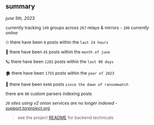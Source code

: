 
## summary
_june 5th, 2023_

currently tracking `149` groups across `267` relays & mirrors - _`106` currently online_

⏲ there have been `8` posts within the `last 24 hours`

🦈 there have been `45` posts within the `month of june`

🪐 there have been `1282` posts within the `last 90 days`

🏚 there have been `1755` posts within the `year of 2023`

🦕 there have been `6446` posts `since the dawn of ransomwatch`

there are `80` custom parsers indexing posts

_`20` sites using v2 onion services are no longer indexed - [support.torproject.org](https://support.torproject.org/onionservices/v2-deprecation/)_

> see the project [README](https://github.com/joshhighet/ransomwatch#ransomwatch--) for backend technicals
